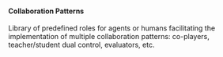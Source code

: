 #### Collaboration Patterns

Library of predefined roles for agents or humans facilitating the implementation of multiple collaboration patterns: co-players, teacher/student dual control, evaluators, etc.

